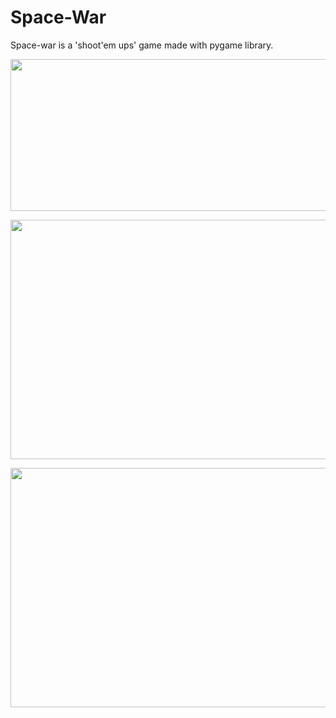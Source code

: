 # Space-War
Space-war is a 'shoot'em ups' game made with pygame library.

<p align="center">
  <img width="513" height="243" src="https://user-images.githubusercontent.com/41167000/135058112-bbc90847-a257-44d8-8a67-e62d11924867.png">
</p>

<p align="center">
  <img width="512" height="383" src="https://user-images.githubusercontent.com/41167000/135057067-eade0369-8f0c-4632-8bbb-a63c79428e6d.png">
</p>

<p align="center">
  <img width="512" height="383" src="https://user-images.githubusercontent.com/41167000/135084142-ebdafe48-d6f2-4646-96a9-ffe06e3aa17a.png">
</p>

